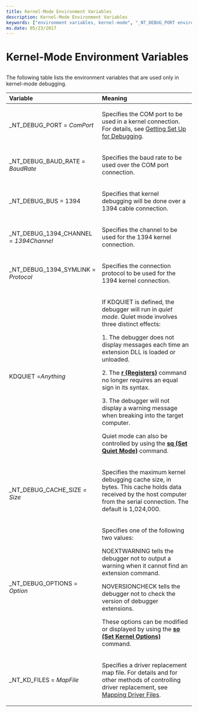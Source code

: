 ```yaml
---
title: Kernel-Mode Environment Variables
description: Kernel-Mode Environment Variables
keywords: ["environment variables, kernel-mode", "_NT_DEBUG_PORT environment variable", "_NT_DEBUG_BAUD_RATE environment variable", "KDQUIET environment variable", "_NT_DEBUG_CACHE_SIZE environment variable", "_NT_DEBUG_BUS environment variable", "_NT_DEBUG_1394_CHANNEL environment variable", "_NT_DEBUG_1394_SYMLINK environment variable", "_NT_DEBUG_OPTIONS environment variable"]
ms.date: 05/23/2017
---
```


# Kernel-Mode Environment Variables


## <span id="ddk_kernel_mode_environment_variables_dbg"></span><span id="DDK_KERNEL_MODE_ENVIRONMENT_VARIABLES_DBG"></span>


The following table lists the environment variables that are used only in kernel-mode debugging.

<table>
<colgroup>
<col width="50%" />
<col width="50%" />
</colgroup>
<thead>
<tr class="header">
<th align="left">Variable</th>
<th align="left">Meaning</th>
</tr>
</thead>
<tbody>
<tr class="odd">
<td align="left"><p>_NT_DEBUG_PORT = <em>ComPort</em></p></td>
<td align="left"><p>Specifies the COM port to be used in a kernel connection. For details, see <a href="getting-set-up-for-debugging.md" data-raw-source="[Getting Set Up for Debugging](getting-set-up-for-debugging.md)">Getting Set Up for Debugging</a>.</p></td>
</tr>
<tr class="even">
<td align="left"><p>_NT_DEBUG_BAUD_RATE = <em>BaudRate</em></p></td>
<td align="left"><p>Specifies the baud rate to be used over the COM port connection.</p></td>
</tr>
<tr class="odd">
<td align="left"><p>_NT_DEBUG_BUS = 1394</p></td>
<td align="left"><p>Specifies that kernel debugging will be done over a 1394 cable connection.</p></td>
</tr>
<tr class="even">
<td align="left"><p>_NT_DEBUG_1394_CHANNEL = <em>1394Channel</em></p></td>
<td align="left"><p>Specifies the channel to be used for the 1394 kernel connection.</p></td>
</tr>
<tr class="odd">
<td align="left"><p>_NT_DEBUG_1394_SYMLINK = <em>Protocol</em></p></td>
<td align="left"><p>Specifies the connection protocol to be used for the 1394 kernel connection.</p></td>
</tr>
<tr class="even">
<td align="left"><p>KDQUIET =<em>Anything</em></p></td>
<td align="left"><p>If KDQUIET is defined, the debugger will run in <em>quiet mode</em>. Quiet mode involves three distinct effects:</p>
<p>1. The debugger does not display messages each time an extension DLL is loaded or unloaded.</p>
<p>2. The <strong><a href="r--registers-.md" data-raw-source="[r (Registers)](r--registers-.md)">r (Registers)</a></strong> command no longer requires an equal sign in its syntax.</p>
<p>3. The debugger will not display a warning message when breaking into the target computer.</p>
<p>Quiet mode can also be controlled by using the <strong><a href="sq--set-quiet-mode-.md" data-raw-source="[sq (Set Quiet Mode)](sq--set-quiet-mode-.md)">sq (Set Quiet Mode)</a></strong> command.</p></td>
</tr>
<tr class="odd">
<td align="left"><p></p>
_NT_DEBUG_CACHE_SIZE
= <em>Size</em></td>
<td align="left"><p>Specifies the maximum kernel debugging cache size, in bytes. This cache holds data received by the host computer from the serial connection. The default is 1,024,000.</p></td>
</tr>
<tr class="even">
<td align="left"><p>_NT_DEBUG_OPTIONS = <em>Option</em></p></td>
<td align="left"><p>Specifies one of the following two values:</p>
<p>NOEXTWARNING tells the debugger not to output a warning when it cannot find an extension command.</p>
<p>NOVERSIONCHECK tells the debugger not to check the version of debugger extensions.</p>
<p></p>
<p>These options can be modified or displayed by using the <strong><a href="so--set-kernel-debugging-options-.md" data-raw-source="[so (Set Kernel Options)](so--set-kernel-debugging-options-.md)">so (Set Kernel Options)</a></strong> command.</p></td>
</tr>
<tr class="odd">
<td align="left"><p>_NT_KD_FILES = <em>MapFile</em></p></td>
<td align="left"><p>Specifies a driver replacement map file. For details and for other methods of controlling driver replacement, see <a href="mapping-driver-files.md" data-raw-source="[Mapping Driver Files](mapping-driver-files.md)">Mapping Driver Files</a>.</p></td>
</tr>
</tbody>
</table>

 

 

 





